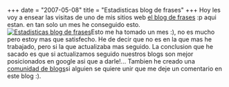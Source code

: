 +++
date = "2007-05-08"
title = "Estadisticas blog de frases"
+++
Hoy les voy a ensear las visitas de uno de mis sitios web [el blog de frases](http://blogdefrases.paganar.com "Blog de frases") :p aqui estan. en tan solo un mes he conseguido esto. [![Estadisticas blog de frases](http://diegomichel.org/wp-content/uploads/2007/05/estadisticas7demayo.JPG)](http://diegomichel.org/wp-content/uploads/2007/05/estadisticas7demayo.JPG "Estadisticas blog de frases")Esto me ha tomado un mes :), no es mucho pero estoy mas que satisfecho. He de decir que no es en la que mas he trabajado, pero si la que actualizaba mas seguido. La conclusion que he sacado es que si actualizamos seguido nuestros blogs son mejor posicionados en google asi que a darle!... Tambien he creado una [comunidad de blogs](http://agitalo.com "Comunidad de Blogs")si alguien se quiere unir que me deje un comentario en este blog :).


